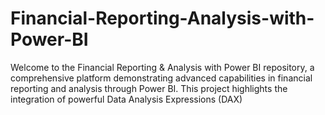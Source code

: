 # Financial-Reporting-Analysis-with-Power-BI
Welcome to the Financial Reporting &amp; Analysis with Power BI repository, a comprehensive platform demonstrating advanced capabilities in financial reporting and analysis through Power BI. This project highlights the integration of powerful Data Analysis Expressions (DAX)
